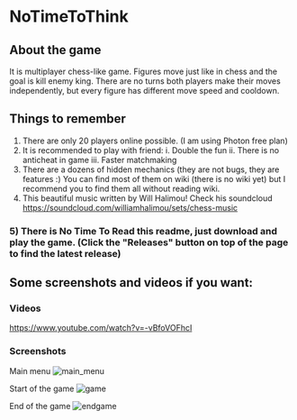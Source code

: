 # NoTimeToThink
## About the game
It is multiplayer chess-like game. Figures move just like in chess and the goal is kill enemy king. There are no turns both players make their moves independently, but every figure has different move speed and cooldown.

## Things to remember
1) There are only 20 players online possible. (I am using Photon free plan)
2) It is recommended to play with friend:
   i. Double the fun
   ii. There is no anticheat in game
   iii. Faster matchmaking
3) There are a dozens of hidden mechanics (they are not bugs, they are features :)  You can find most of them on wiki (there is no wiki yet) but I recommend you to find them all without reading wiki.
4) This beautiful music written by Will Halimou! Check his soundcloud https://soundcloud.com/williamhalimou/sets/chess-music

### 5) There is No Time To Read this readme, just download and play the game. (Click the "Releases" button on top of the page to find the latest release)

## Some screenshots and videos if you want: 
### Videos

https://www.youtube.com/watch?v=-vBfoVOFhcI

### Screenshots
Main menu
![main_menu](https://i.imgur.com/nO7FYgM.png)

Start of the game
![game](https://i.imgur.com/HFLwewj.png)

End of the game
![endgame](https://i.imgur.com/BteEoX7.png)


